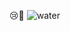 😢🔫
![water](https://upload.wikimedia.org/wikipedia/en/thumb/1/13/Toy_Story.jpg/220px-Toy_Story.jpg)
